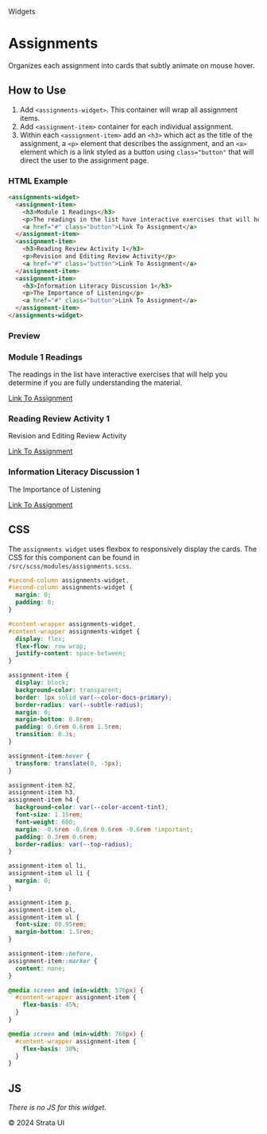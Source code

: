 <p class="section-text">Widgets</p>

# Assignments

Organizes each assignment into cards that subtly animate on mouse hover.

## How to Use

1. Add `<assignments-widget>`. This container will wrap all assignment items.
2. Add `<assignment-item>` container for each individual assignment.
3. Within each `<assignment-item>` add an `<h3>` which act as the title of the assignment, a `<p>` element that describes the assignment, and an `<a>` element which is a link styled as a button using `class="button"` that will direct the user to the assignment page.

### HTML Example

```html
<assignments-widget>
  <assignment-item>
    <h3>Module 1 Readings</h3>
    <p>The readings in the list have interactive exercises that will help you determine if you are fully understanding the material.</p>
    <a href="#" class="button">Link To Assignment</a>
  </assignment-item>
  <assignment-item>
    <h3>Reading Review Activity 1</h3>
    <p>Revision and Editing Review Activity</p>
    <a href="#" class="button">Link To Assignment</a>
  </assignment-item>
  <assignment-item>
    <h3>Information Literacy Discussion 1</h3>
    <p>The Importance of Listening</p>
    <a href="#" class="button">Link To Assignment</a>
  </assignment-item>
</assignments-widget>
```

### Preview

<div class="example-container">
  <assignments-widget>
    <assignment-item>
      <h3>Module 1 Readings</h3>
      <p>The readings in the list have interactive exercises that will help you determine if you are fully understanding the material.</p>
      <a href="#" class="button">Link To Assignment</a>
    </assignment-item>
    <assignment-item>
      <h3>Reading Review Activity 1</h3>
      <p>Revision and Editing Review Activity</p>
      <a href="#" class="button">Link To Assignment</a>
    </assignment-item>
    <assignment-item>
      <h3>Information Literacy Discussion 1</h3>
      <p>The Importance of Listening</p>
      <a href="#" class="button">Link To Assignment</a>
    </assignment-item>
  </assignments-widget>
</div>

## CSS

The `assignments widget` uses flexbox to responsively display the cards. The CSS for this component can be found in `/src/scss/modules/assignments.scss`.

```css
#second-column assignments-widget,
#second-column assignments-widget {
  margin: 0;
  padding: 0;
}

#content-wrapper assignments-widget,
#content-wrapper assignments-widget {
  display: flex;
  flex-flow: row wrap;
  justify-content: space-between;
}

assignment-item {
  display: block;
  background-color: transparent;
  border: 1px solid var(--color-docs-primary);
  border-radius: var(--subtle-radius);
  margin: 0;
  margin-bottom: 0.8rem;
  padding: 0.6rem 0.6rem 1.5rem;
  transition: 0.3s;
}

assignment-item:hover {
  transform: translate(0, -5px);
}

assignment-item h2,
assignment-item h3,
assignment-item h4 {
  background-color: var(--color-accent-tint);
  font-size: 1.15rem;
  font-weight: 600;
  margin: -0.6rem -0.6rem 0.6rem -0.6rem !important;
  padding: 0.3rem 0.6rem;
  border-radius: var(--top-radius);
}

assignment-item ol li,
assignment-item ul li {
  margin: 0;
}

assignment-item p,
assignment-item ol,
assignment-item ul {
  font-size: 00.95rem;
  margin-bottom: 1.5rem;
}

assignment-item::before,
assignment-item::marker {
  content: none;
}

@media screen and (min-width: 576px) {
  #content-wrapper assignment-item {
    flex-basis: 45%;
  }
}

@media screen and (min-width: 768px) {
  #content-wrapper assignment-item {
    flex-basis: 30%;
  }
}
```

## JS

_There is no JS for this widget._

  <div class="footer">
    <p>&copy; 2024 Strata UI</p>
  </div>
